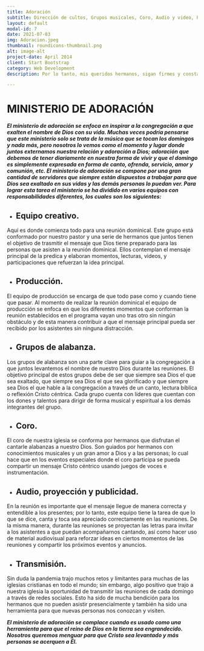 ```yaml
---
title: Adoración
subtitle: Dirección de cultos, Grupos musicales, Coro, Audio y video, Producción.
layout: default
modal-id: 7
date: 2021-07-03
img: Adoracion.jpeg
thumbnail: roundicons-thumbnail.png
alt: image-alt
project-date: April 2014
client: Start Bootstrap
category: Web Development
description: Por lo tanto, mis queridos hermanos, sigan firmes y constantes, trabajando siempre más y más en la obra del Señor; porque ustedes saben que no es en vano el trabajo que hacen en unión con el Señor. 1 Corintios 15:58

---
```


# MINISTERIO DE ADORACIÓN

**_El ministerio de adoración se enfoca en inspirar a la congregación a que exalten el nombre de Dios con su vida. Muchas veces podría pensarse que este ministerio solo se trata de la música que se tocan los domingos y nada más, pero nosotros lo vemos como el momento y lugar donde juntos externamos nuestra relación y adoración a Dios; adoración que debemos de tener diariamente en nuestra forma de vivir y que el domingo es simplemente expresada en forma de canto, ofrenda, servicio, amor y comunión, etc. 
El ministerio de adoración se compone por una gran cantidad de servidores que siempre están dispuestos a trabajar para que Dios sea exaltado en sus vidas y las demás personas lo puedan ver. Para lograr esta tarea el ministerio se ha dividido en varios equipos con responsabilidades diferentes, los cuales son los siguientes:_**

* ## Equipo creativo. 
Aquí es donde comienza todo para una reunión dominical. Este grupo está conformado por nuestro pastor y una serie de hermanos que juntos tienen el objetivo de trasmitir el mensaje que Dios tiene preparado para las personas que asisten a la reunión dominical. Ellos contemplan el mensaje principal de la predica y elaboran momentos, lecturas, videos, y participaciones que refuerzan la idea principal. 

* ## Producción.
El equipo de producción se encarga de que todo pase como y cuando tiene que pasar. Al momento de realizar la reunión dominical el equipo de producción se enfoca en que los diferentes momentos que conforman la reunión establecidos en el programa vayan uno tras otro sin ningún obstáculo y de esta manera contribuir a que el mensaje principal pueda ser recibido por los asistentes sin ninguna distracción.

* ## Grupos de alabanza.
Los grupos de alabanza son una parte clave para guiar a la congregación a que juntos levantemos el nombre de nuestro Dios durante las reuniones. El objetivo principal de estos grupos debe de ser que siempre sea Dios el que sea exaltado, que siempre sea Dios el que sea glorificado y que siempre sea Dios el que hable a la congregación a través de un canto, lectura bíblica o reflexión Cristo céntrica. Cada grupo cuenta con líderes que cuentan con los dones y talentos para dirigir de forma musical y espiritual a los demás integrantes del grupo. 

* ## Coro.
El coro de nuestra iglesia se conforma por hermanos que disfrutan el cantarle alabanzas a nuestro Dios. Son guiados por hermanos con conocimientos musicales y un gran amor a Dios y a las personas; lo cual hace que en los eventos especiales donde el coro participa se pueda compartir un mensaje Cristo céntrico usando juegos de voces e instrumentación. 

* ## Audio, proyección y publicidad.
En la reunión es importante que el mensaje llegue de manera correcta y entendible a los presentes; por lo tanto, este equipo tiene la tarea de que lo que se dice, canta y toca sea apreciado correctamente en las reuniones. De la misma manera, durante las reuniones se proyectan las letras para invitar a los asistentes a que puedan acompañarnos cantando, así como hacer uso de material audiovisual para reforzar ideas en ciertos momentos de las reuniones y compartir los próximos eventos y anuncios.

* ## Transmisión.
Sin duda la pandemia trajo muchos retos y limitantes para muchas de las iglesias cristianas en todo el mundo; sin embargo, algo positivo que trajo a nuestra iglesia la oportunidad de transmitir las reuniones de cada domingo a través de redes sociales. Esto ha sido de mucha bendición para los hermanos que no pueden asistir presencialmente y también ha sido una herramienta para que nuevas personas nos conozcan y visiten. 

_**El ministerio de adoración se complace cuando es usado como una herramienta para que el reino de Dios en la tierra sea engrandecido. Nosotros queremos menguar para que Cristo sea levantado y más personas se acerquen a Él.**_


